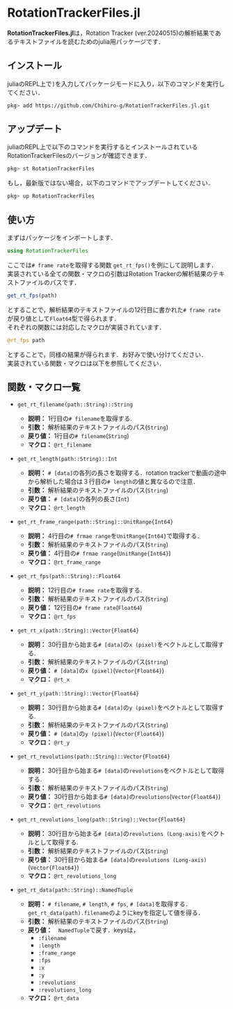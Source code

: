 # RotationTrackerFiles.jl
**RotationTrackerFiles.jl**は，Rotation Tracker (ver.20240515)の解析結果であるテキストファイルを読むためのjulia用パッケージです．

## インストール
juliaのREPL上で`]`を入力してパッケージモードに入り，以下のコマンドを実行してください．
```sh
pkg> add https://github.com/Chihiro-g/RotationTrackerFiles.jl.git
```

## アップデート
juliaのREPL上で以下のコマンドを実行するとインストールされているRotationTrackerFilesのバージョンが確認できます．
```sh
pkg> st RotationTrackerFiles
```
もし，最新版ではない場合，以下のコマンドでアップデートしてください．
```sh
pkg> up RotationTrackerFiles
```

## 使い方
まずはパッケージをインポートします．
```julia
using RotationTrackerFiles
```

ここでは`# frame rate`を取得する関数 `get_rt_fps()`を例にして説明します．  
実装されている全ての関数・マクロの引数はRotation Trackerの解析結果のテキストファイルのパスです．

```julia
get_rt_fps(path)
```

とすることで，解析結果のテキストファイルの12行目に書かれた`# frame rate`が戻り値として`Float64`型で得られます．  
それぞれの関数には対応したマクロが実装されています．

```julia
@rt_fps path
```

とすることで，同様の結果が得られます．お好みで使い分けてください．  
実装されている関数・マクロは以下を参照してください．

## 関数・マクロ一覧
* `get_rt_filename(path::String)::String`
  * **説明：** 1行目の`# filename`を取得する.
  * **引数：** 解析結果のテキストファイルのパス(`String`)
  * **戻り値：** 1行目の`# filename`(`String`)
  * **マクロ：** `@rt_filename`

* `get_rt_length(path::String)::Int`
  * **説明：** `# [data]`の各列の長さを取得する．rotation trackerで動画の途中から解析した場合は３行目の`# length`の値と異なるので注意．
  * **引数：** 解析結果のテキストファイルのパス(`String`)
  * **戻り値：** `# [data]`の各列の長さ(`Int`)
  * **マクロ：** `@rt_length`
 
* `get_rt_frame_range(path::String)::UnitRange{Int64}`
  * **説明：** 4行目の`# frmae range`を`UnitRange{Int64}`で取得する．
  * **引数：** 解析結果のテキストファイルのパス(`String`)
  * **戻り値：** 4行目の`# frmae range`(`UnitRange{Int64}`)
  * **マクロ：** `@rt_frame_range`

* `get_rt_fps(path::String)::Float64`
  * **説明：** 12行目の`# frame rate`を取得する.
  * **引数：** 解析結果のテキストファイルのパス(`String`)
  * **戻り値：** 12行目の`# frame rate`(`Float64`)
  * **マクロ：** `@rt_fps`

* `get_rt_x(path::String)::Vector{Float64}`
  * **説明：** 30行目から始まる`# [data]`の`x (pixel)`をベクトルとして取得する.
  * **引数：** 解析結果のテキストファイルのパス(`String`)
  * **戻り値：** `# [data]`の`x (pixel)`(`Vector{Float64}`)
  * **マクロ：** `@rt_x`

* `get_rt_y(path::String)::Vector{Float64}`
  * **説明：** 30行目から始まる`# [data]`の`y (pixel)`をベクトルとして取得する.
  * **引数：** 解析結果のテキストファイルのパス(`String`)
  * **戻り値：** `# [data]`の`y (pixel)`(`Vector{Float64}`)
  * **マクロ：** `@rt_y`

* `get_rt_revolutions(path::String)::Vector{Float64}`
  * **説明：** 30行目から始まる`# [data]`の`revolutions`をベクトルとして取得する.
  * **引数：** 解析結果のテキストファイルのパス(`String`)
  * **戻り値：** 30行目から始まる`# [data]`の`revolutions`(`Vector{Float64}`)
  * **マクロ：** `@rt_revolutions`

* `get_rt_revolutions_long(path::String)::Vector{Float64}`
  * **説明：** 30行目から始まる`# [data]`の`revolutions (Long-axis)`をベクトルとして取得する.
  * **引数：** 解析結果のテキストファイルのパス(`String`)
  * **戻り値：** 30行目から始まる`# [data]`の`revolutions (Long-axis)`(`Vector{Float64}`)
  * **マクロ：** `@rt_revolutions_long`

* `get_rt_data(path::String)::NamedTuple`
  * **説明：** `# filename`, `# length`, `# fps`, `# [data]`を取得する．`get_rt_data(path).filename`のようにkeyを指定して値を得る．
  * **引数：** 解析結果のテキストファイルのパス(`String`)
  * **戻り値：**　`NamedTuple`で戻す．keysは，
    * `:filename`
    * `:length`
    * `:frame_range`
    * `:fps`
    * `:x`
    * `:y`
    * `:revolutions`
    * `:revolutions_long`
  * **マクロ：** `@rt_data`
